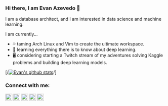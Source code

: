 <!-- List Of Websites-->
[twitter]: https://www.twitter.com/azevedo_evan
[github]: https://www.github.com/evanaze
[linkedin]: https://www.linkedin.com/in/evanaze/
[gmail]: mailto:evanaze@gmail.com
[website]: https://evanaze.github.io

### Hi there, I am Evan Azevedo :wave:

I am a database architect, and I am interested in data science and machine learning.  

I am currently...
* :sweat_drops: taming Arch Linux and Vim to create the ultimate workspace.
* :book: learning everything there is to know about deep learning.
* :desktop_computer: considering starting a Twitch stream of my adventures solving Kaggle problems and building deep learning models.

[/[![Evan's github stats](https://github-readme-stats.vercel.app/api?username=evanaze)](https://github.com/anuraghazra/github-readme-stats)/]
### Connect with me:

[<img align="left" alt="evanaze | Twitter" width="22px" src="https://image.flaticon.com/icons/svg/733/733579.svg" />][twitter]
[<img align="left" alt="evanaze | Github" width="22px" src="https://image.flaticon.com/icons/svg/733/733553.svg" />][github]
[<img align="left" alt="evanaze | LinkedIn" width="22px" src="https://www.flaticon.com/svg/static/icons/svg/174/174857.svg" />][linkedin]
[<img align="left" alt="evanaze | Email" width="22px" src="https://image.flaticon.com/icons/svg/732/732200.svg" />][gmail]
[<img align="left" alt="evanaze | Website" width="22px" src="https://www.flaticon.com/free-icon/globe_2301129?related_item_id=2301129&term=website" />][website]
<br />


